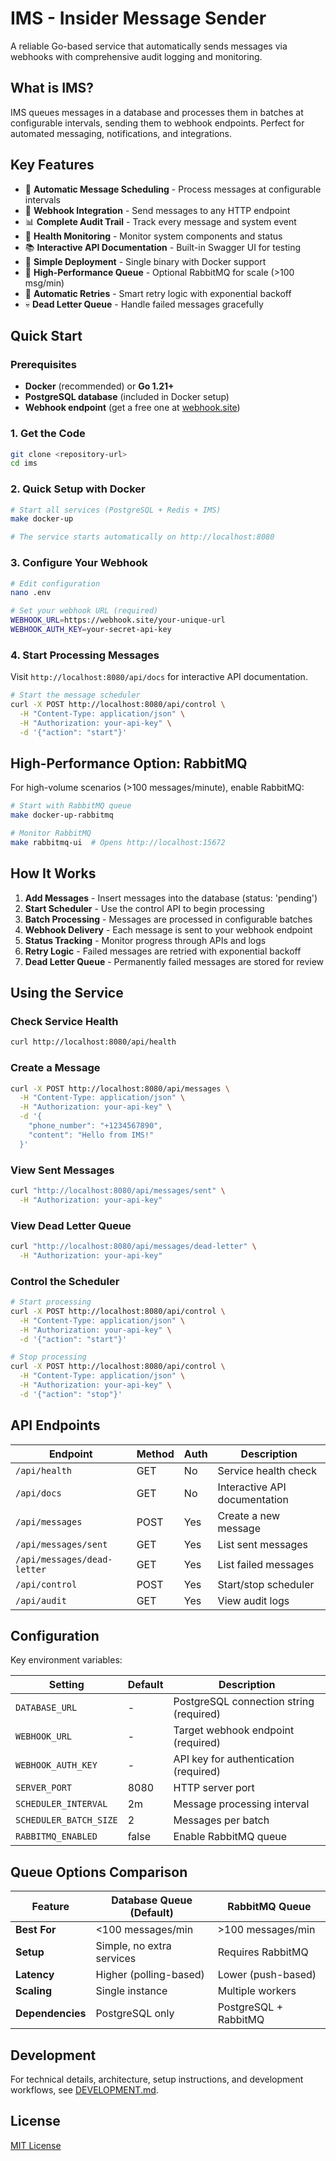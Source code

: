 # IMS - Insider Message Sender

A reliable Go-based service that automatically sends messages via webhooks with comprehensive audit logging and monitoring.

## What is IMS?

IMS queues messages in a database and processes them in batches at configurable intervals, sending them to webhook endpoints. Perfect for automated messaging, notifications, and integrations.

## Key Features

- 📨 **Automatic Message Scheduling** - Process messages at configurable intervals
- 🔄 **Webhook Integration** - Send messages to any HTTP endpoint
- 📊 **Complete Audit Trail** - Track every message and system event
- 🏥 **Health Monitoring** - Monitor system components and status
- 📚 **Interactive API Documentation** - Built-in Swagger UI for testing
- 🚀 **Simple Deployment** - Single binary with Docker support
- 🐰 **High-Performance Queue** - Optional RabbitMQ for scale (>100 msg/min)
- 🔄 **Automatic Retries** - Smart retry logic with exponential backoff
- 💀 **Dead Letter Queue** - Handle failed messages gracefully

## Quick Start

### Prerequisites
- **Docker** (recommended) or **Go 1.21+**
- **PostgreSQL database** (included in Docker setup)
- **Webhook endpoint** (get a free one at [webhook.site](https://webhook.site))

### 1. Get the Code
```bash
git clone <repository-url>
cd ims
```

### 2. Quick Setup with Docker
```bash
# Start all services (PostgreSQL + Redis + IMS)
make docker-up

# The service starts automatically on http://localhost:8080
```

### 3. Configure Your Webhook
```bash
# Edit configuration
nano .env

# Set your webhook URL (required)
WEBHOOK_URL=https://webhook.site/your-unique-url
WEBHOOK_AUTH_KEY=your-secret-api-key
```

### 4. Start Processing Messages
Visit `http://localhost:8080/api/docs` for interactive API documentation.

```bash
# Start the message scheduler
curl -X POST http://localhost:8080/api/control \
  -H "Content-Type: application/json" \
  -H "Authorization: your-api-key" \
  -d '{"action": "start"}'
```

## High-Performance Option: RabbitMQ

For high-volume scenarios (>100 messages/minute), enable RabbitMQ:

```bash
# Start with RabbitMQ queue
make docker-up-rabbitmq

# Monitor RabbitMQ
make rabbitmq-ui  # Opens http://localhost:15672
```

## How It Works

1. **Add Messages** - Insert messages into the database (status: 'pending')
2. **Start Scheduler** - Use the control API to begin processing
3. **Batch Processing** - Messages are processed in configurable batches
4. **Webhook Delivery** - Each message is sent to your webhook endpoint
5. **Status Tracking** - Monitor progress through APIs and logs
6. **Retry Logic** - Failed messages are retried with exponential backoff
7. **Dead Letter Queue** - Permanently failed messages are stored for review

## Using the Service

### Check Service Health
```bash
curl http://localhost:8080/api/health
```

### Create a Message
```bash
curl -X POST http://localhost:8080/api/messages \
  -H "Content-Type: application/json" \
  -H "Authorization: your-api-key" \
  -d '{
    "phone_number": "+1234567890",
    "content": "Hello from IMS!"
  }'
```

### View Sent Messages
```bash
curl "http://localhost:8080/api/messages/sent" \
  -H "Authorization: your-api-key"
```

### View Dead Letter Queue
```bash
curl "http://localhost:8080/api/messages/dead-letter" \
  -H "Authorization: your-api-key"
```

### Control the Scheduler
```bash
# Start processing
curl -X POST http://localhost:8080/api/control \
  -H "Content-Type: application/json" \
  -H "Authorization: your-api-key" \
  -d '{"action": "start"}'

# Stop processing
curl -X POST http://localhost:8080/api/control \
  -H "Content-Type: application/json" \
  -H "Authorization: your-api-key" \
  -d '{"action": "stop"}'
```

## API Endpoints

| Endpoint | Method | Auth | Description |
|----------|--------|------|-------------|
| `/api/health` | GET | No | Service health check |
| `/api/docs` | GET | No | Interactive API documentation |
| `/api/messages` | POST | Yes | Create a new message |
| `/api/messages/sent` | GET | Yes | List sent messages |
| `/api/messages/dead-letter` | GET | Yes | List failed messages |
| `/api/control` | POST | Yes | Start/stop scheduler |
| `/api/audit` | GET | Yes | View audit logs |

## Configuration

Key environment variables:

| Setting | Default | Description |
|---------|---------|-------------|
| `DATABASE_URL` | - | PostgreSQL connection string (required) |
| `WEBHOOK_URL` | - | Target webhook endpoint (required) |
| `WEBHOOK_AUTH_KEY` | - | API key for authentication (required) |
| `SERVER_PORT` | 8080 | HTTP server port |
| `SCHEDULER_INTERVAL` | 2m | Message processing interval |
| `SCHEDULER_BATCH_SIZE` | 2 | Messages per batch |
| `RABBITMQ_ENABLED` | false | Enable RabbitMQ queue |

## Queue Options Comparison

| Feature | Database Queue (Default) | RabbitMQ Queue |
|---------|-------------------------|----------------|
| **Best For** | <100 messages/min | >100 messages/min |
| **Setup** | Simple, no extra services | Requires RabbitMQ |
| **Latency** | Higher (polling-based) | Lower (push-based) |
| **Scaling** | Single instance | Multiple workers |
| **Dependencies** | PostgreSQL only | PostgreSQL + RabbitMQ |

## Development

For technical details, architecture, setup instructions, and development workflows, see [DEVELOPMENT.md](DEVELOPMENT.md).

## License

[MIT License](LICENSE)